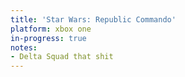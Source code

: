 ```yaml
---
title: 'Star Wars: Republic Commando'
platform: xbox one
in-progress: true
notes:
- Delta Squad that shit
---
```


